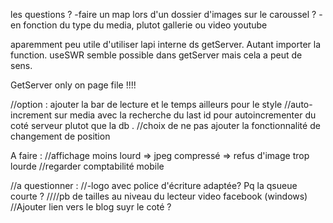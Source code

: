 les questions ?
-faire un map lors d'un dossier d'images sur le caroussel ?
-en fonction du type du media, plutot gallerie ou video youtube

aparemment peu utile d'utiliser lapi interne ds getServer. Autant importer la function.
useSWR semble possible dans getServer mais cela a peut de sens.

GetServer only on page file !!!!

//option : ajouter la bar de lecture et le temps ailleurs pour le style
//auto-increment sur media avec la recherche du last id pour autoincrementer du coté serveur plutot que la db .
//choix de ne pas ajouter la fonctionnalité de changement de position

A faire :
//affichage moins lourd => jpeg compressé => refus d'image trop lourde
//regarder comptabilité mobile

//a questionner :
//-logo avec police d'écriture adaptée? Pq la qsueue courte ?
////pb de tailles au niveau du lecteur video facebook (windows)
//Ajouter lien vers le blog suyr le coté ?
